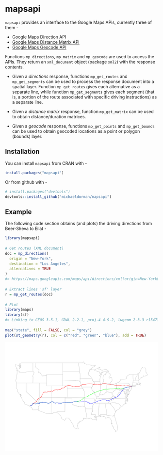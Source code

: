 
<!-- README.md is generated from README.Rmd. Please edit that file -->
mapsapi
=======

`mapsapi` provides an interface to the Google Maps APIs, currently three of them -

-   <a href="https://developers.google.com/maps/documentation/directions/" target="_blank">Google Maps Direction API</a>
-   <a href="https://developers.google.com/maps/documentation/distance-matrix/" target="_blank">Google Maps Distance Matrix API</a>
-   <a href="https://developers.google.com/maps/documentation/geocoding/" target="_blank">Google Maps Geocode API</a>

Functions `mp_directions`, `mp_matrix` and `mp_geocode` are used to access the APIs. They return an `xml_document` object (package `xml2`) with the response contents.

-   Given a *directions* response, functions `mp_get_routes` and `mp_get_segments` can be used to process the response document into a spatial layer. Function `mp_get_routes` gives each alternative as a separate line, while function `mp_get_segments` gives each segment (that is, a portion of the route associated with specific driving instructions) as a separate line.

-   Given a *distance matrix* response, function `mp_get_matrix` can be used to obtain distance/duration matrices.

-   Given a *geocode* response, functions `mp_get_points` and `mp_get_bounds` can be used to obtain geocoded locations as a point or polygon (bounds) layer.

Installation
------------

You can install `mapsapi` from CRAN with -

``` r
install.packages("mapsapi")
```

Or from github with -

``` r
# install.packages("devtools")
devtools::install_github("michaeldorman/mapsapi")
```

Example
-------

The following code section obtains (and plots) the driving directions from Beer-Sheva to Eilat -

``` r
library(mapsapi)

# Get routes (XML document)
doc = mp_directions(
  origin = "New-York",
  destination = "Los Angeles",
  alternatives = TRUE
)
#> https://maps.googleapis.com/maps/api/directions/xml?origin=New-York&destination=Los Angeles&mode=driving&alternatives=true

# Extract lines 'sf' layer
r = mp_get_routes(doc)

# Plot
library(maps)
library(sf)
#> Linking to GEOS 3.5.1, GDAL 2.2.1, proj.4 4.9.2, lwgeom 2.3.3 r15473

map("state", fill = FALSE, col = "grey")
plot(st_geometry(r), col = c("red", "green", "blue"), add = TRUE)
```

![](README-example-1.png)
